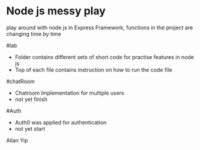 # Node js messy play

play around with node js in Express Framework, functions in the project are changing time by time


#lab
- Folder <lab> contains different sets of short code for practise features in node js
- Top of each file contains instruction on how to run the code file

#chatRoom
- Chatroom Implementation for multiple users
- not yet finish

#Auth
- Auth0 was applied for authentication
- not yet start

Allan Yip